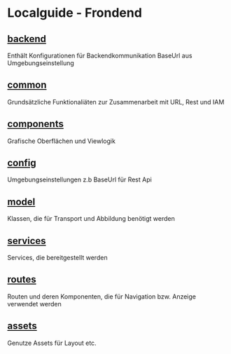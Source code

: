 # Localguide - Frondend



## [backend](src/app/backend)
Enthält Konfigurationen für Backendkommunikation BaseUrl aus Umgebungseinstellung

## [common](src/app/common)
Grundsätzliche Funktionaliäten zur Zusammenarbeit mit URL, Rest und IAM

## [components](src/app/components)
Grafische Oberflächen und Viewlogik

## [config](src/app/config)
Umgebungseinstellungen z.b BaseUrl für Rest Api

## [model](src/app/model)
Klassen, die für Transport und Abbildung benötigt werden

## [services](src/app/services)
Services, die bereitgestellt werden

## [routes](src/app/outes)
Routen und deren Komponenten, die für Navigation bzw. Anzeige verwendet werden

## [assets](src/assets)
Genutze Assets für Layout etc.
